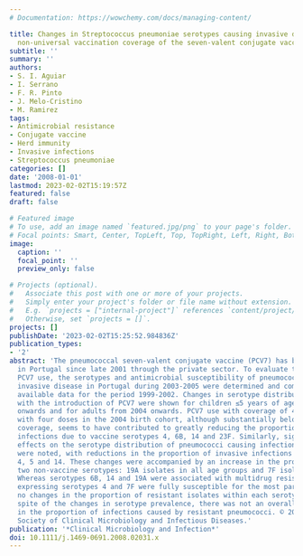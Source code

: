```yaml
---
# Documentation: https://wowchemy.com/docs/managing-content/

title: Changes in Streptococcus pneumoniae serotypes causing invasive disease with
  non-universal vaccination coverage of the seven-valent conjugate vaccine
subtitle: ''
summary: ''
authors:
- S. I. Aguiar
- I. Serrano
- F. R. Pinto
- J. Melo-Cristino
- M. Ramirez
tags:
- Antimicrobial resistance
- Conjugate vaccine
- Herd immunity
- Invasive infections
- Streptococcus pneumoniae
categories: []
date: '2008-01-01'
lastmod: 2023-02-02T15:19:57Z
featured: false
draft: false

# Featured image
# To use, add an image named `featured.jpg/png` to your page's folder.
# Focal points: Smart, Center, TopLeft, Top, TopRight, Left, Right, BottomLeft, Bottom, BottomRight.
image:
  caption: ''
  focal_point: ''
  preview_only: false

# Projects (optional).
#   Associate this post with one or more of your projects.
#   Simply enter your project's folder or file name without extension.
#   E.g. `projects = ["internal-project"]` references `content/project/deep-learning/index.md`.
#   Otherwise, set `projects = []`.
projects: []
publishDate: '2023-02-02T15:25:52.984836Z'
publication_types:
- '2'
abstract: 'The pneumococcal seven-valent conjugate vaccine (PCV7) has been administered
  in Portugal since late 2001 through the private sector. To evaluate the impact of
  PCV7 use, the serotypes and antimicrobial susceptibility of pneumococci causing
  invasive disease in Portugal during 2003-2005 were determined and compared with
  available data for the period 1999-2002. Changes in serotype distribution compatible
  with the introduction of PCV7 were shown for children ≤5 years of age from 2003
  onwards and for adults from 2004 onwards. PCV7 use with coverage of 43% of children
  with four doses in the 2004 birth cohort, although substantially below universal
  coverage, seems to have contributed to greatly reducing the proportion of invasive
  infections due to vaccine serotypes 4, 6B, 14 and 23F. Similarly, significant indirect
  effects on the serotype distribution of pneumococci causing infections in adults
  were noted, with reductions in the proportion of invasive infections caused by serotypes
  4, 5 and 14. These changes were accompanied by an increase in the proportion of
  two non-vaccine serotypes: 19A isolates in all age groups and 7F isolates in adults.
  Whereas serotypes 6B, 14 and 19A were associated with multidrug resistance, isolates
  expressing serotypes 4 and 7F were fully susceptible for the most part. There were
  no changes in the proportion of resistant isolates within each serotype and, in
  spite of the changes in serotype prevalence, there was not an overall reduction
  in the proportion of infections caused by resistant pneumococci. © 2008 European
  Society of Clinical Microbiology and Infectious Diseases.'
publication: '*Clinical Microbiology and Infection*'
doi: 10.1111/j.1469-0691.2008.02031.x
---
```

